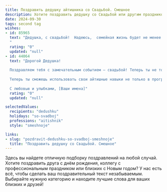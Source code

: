 ```yaml
---
title: Поздравить дедушку айтишника со Свадьбой. Смешное
description: Хотите поздравить дедушку со Свадьбой или другим праздником? Наш ИИ создаст незабываемое поздравление, а вы обязательно выделитесь среди других.  
date: 2024-09-30
tags: second tag
wishes:
- id: 85965
  text: "Дедушка, с свадьбой!  Надеюсь,  семейная жизнь будет не менее стабильной, чем твой домашний Wi-Fi, и не менее долговечной, чем гарантия на твой новый ноутбук (шутка, конечно, надеюсь, на всю жизнь!).  Пусть семейный бюджет будет таким же безграничным, как возможности интернета, а любовь –  быстрее, чем скорость загрузки твоего любимого фильма!  Горько!
  "
  rating: "0"
  updated: "null"
- id: 44064
  text: "Дорогой Дедушка!
  
  Поздравляем тебя с замечательным событием – свадьбой! Теперь ты не только айтишник с большим опытом, но и новоиспеченный муж, который должен оптимизировать не только код, но и отношения! Желаем, чтобы ваша жизнь была в два раза быстрее, чем загрузка любимого сайта, а счастье приходило в виде обновлений с периодичностью каждый день, без багов и с минимальным количеством случаев \"синий экран\".
  
  Теперь ты сможешь использовать свои айтишные навыки не только в программировании, но и в жизни: анализировать потоки эмоций, прокладывать маршруты к сердцу своей любимой и отлаживать совместные планы! Пусть ваша любовь будет такой же мощной, как сервер на максимальной нагрузке, и стабильной, как работающая база данных!
  
  С любовью и улыбками, [Ваши имена]"
  rating: "0"
  updated: "null"

selectedValues:
  recipients: "dedushku"
  holidays: "so-svadboj"
  professions: "aitishnik"
  style: "smeshnoje"

links:
- slug: "pozdravit-dedushku-so-svadboj-smeshnoje"
  title: "Поздравить дедушку со Свадьбой. Смешное"
---
```


Здесь вы найдете отличную подборку поздравлений на любой случай.
Хотите поздравить друга с днём рождения, коллегу с профессиональным праздником или близких с Новым годом? У нас есть всё, чтобы сделать ваш поздравительный текст незабываемым. Выбирайте нужную категорию и находите лучшие слова для ваших близких и друзей!
